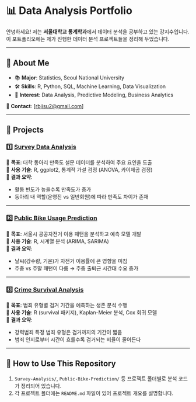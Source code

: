 # 📊 Data Analysis Portfolio

안녕하세요! 저는 **서울대학교 통계학과**에서 데이터 분석을 공부하고 있는 강지수입니다.  
이 포트폴리오에는 제가 진행한 데이터 분석 프로젝트들을 정리해 두었습니다.  

---

## 🔹 About Me
- 📚 **Major**: Statistics, Seoul National University  
- 🛠 **Skills**: R, Python, SQL, Machine Learning, Data Visualization  
- 🎯 **Interest**: Data Analysis, Predictive Modeling, Business Analytics  

📩 **Contact**: [rbjisu2@gmail.com]  

---

## 🔹 Projects
### 1️⃣ [Survey Data Analysis](./Survey-Analysis/README.md)
📌 **목표**: 대학 동아리 만족도 설문 데이터를 분석하여 주요 요인을 도출  
📌 **사용 기술**: R, ggplot2, 통계적 가설 검정 (ANOVA, 카이제곱 검정)  
📌 **결과 요약**:  
   - 활동 빈도가 높을수록 만족도가 증가  
   - 동아리 내 역할(운영진 vs 일반회원)에 따라 만족도 차이가 존재  

---

### 2️⃣ [Public Bike Usage Prediction](./Public-Bike-Prediction/README.md)
📌 **목표**: 서울시 공공자전거 이용 패턴을 분석하고 예측 모델 개발  
📌 **사용 기술**: R, 시계열 분석 (ARIMA, SARIMA)  
📌 **결과 요약**:  
   - 날씨(강수량, 기온)가 자전거 이용률에 큰 영향을 미침  
   - 주중 vs 주말 패턴이 다름 → 주중 출퇴근 시간대 수요 증가  

---

### 3️⃣ [Crime Survival Analysis](./Crime-Survival-Analysis/README.md)
📌 **목표**: 범죄 유형별 검거 기간을 예측하는 생존 분석 수행  
📌 **사용 기술**: R (survival 패키지), Kaplan-Meier 분석, Cox 회귀 모델  
📌 **결과 요약**:  
   - 강력범죄 특정 범죄 유형은 검거까지의 기간이 짧음
   - 범죄 인지로부터 시간이 흐를수록 검거되는 비율이 줄어든다 

---

## 📌 How to Use This Repository
1. `Survey-Analysis/`, `Public-Bike-Prediction/` 등 프로젝트 폴더별로 분석 코드가 정리되어 있습니다.  
2. 각 프로젝트 폴더에는 `README.md` 파일이 있어 프로젝트 개요를 설명합니다.  

